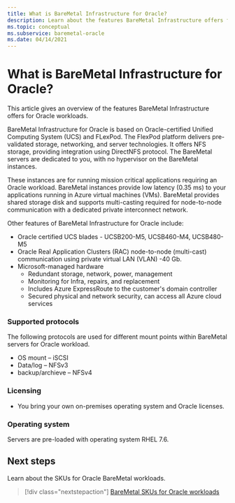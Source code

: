 ```yaml
---
title: What is BareMetal Infrastructure for Oracle?
description: Learn about the features BareMetal Infrastructure offers for Oracle workloads. 
ms.topic: conceptual
ms.subservice: baremetal-oracle
ms.date: 04/14/2021
---
```


# What is BareMetal Infrastructure for Oracle?

This article gives an overview of the features BareMetal Infrastructure offers for Oracle workloads.

BareMetal Infrastructure for Oracle is based on Oracle-certified Unified Computing System (UCS) and FLexPod. The FlexPod platform delivers pre-validated storage, networking, and server technologies. It offers NFS storage, providing integration using DirectNFS protocol. The BareMetal servers are dedicated to you, with no hypervisor on the BareMetal instances. 

These instances are for running mission critical applications requiring an Oracle workload. BareMetal instances provide low latency (0.35 ms) to your applications running in Azure virtual machines (VMs). BareMetal provides shared storage disk and supports multi-casting required for node-to-node communication with a dedicated private interconnect network. 

Other features of BareMetal Infrastructure for Oracle include:

- Oracle certified UCS blades - UCSB200-M5, UCSB460-M4, UCSB480-M5
- Oracle Real Application Clusters (RAC) node-to-node (multi-cast) communication using private virtual LAN (VLAN) -40 Gb.
- Microsoft-managed hardware
  - Redundant storage, network, power, management
  - Monitoring for Infra, repairs, and replacement
  - Includes Azure ExpressRoute to the customer's domain controller
  - Secured physical and network security, can access all Azure cloud services

### Supported protocols

The following protocols are used for different mount points within BareMetal servers for Oracle workload.

- OS mount – iSCSI
- Data/log – NFSv3
- backup/archieve – NFSv4

### Licensing

- You bring your own on-premises operating system and Oracle licenses.

### Operating system

Servers are pre-loaded with operating system RHEL 7.6.

## Next steps

Learn about the SKUs for Oracle BareMetal workloads.

> [!div class="nextstepaction"]
> [BareMetal SKUs for Oracle workloads](oracle-baremetal-skus.md)
